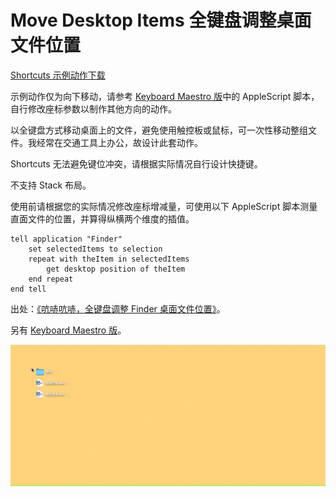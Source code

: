 # Move Desktop Items 全键盘调整桌面文件位置

[Shortcuts 示例动作下载](https://www.icloud.com/shortcuts/e695339c9f844469a437ad7cb356fc8e)

示例动作仅为向下移动，请参考 [Keyboard Maestro 版](https://github.com/BlackwinMin/Keyboard-Maestro-gallery/tree/master/Move%20Desktop%20Items)中的 AppleScript 脚本，自行修改座标参数以制作其他方向的动作。

以全键盘方式移动桌面上的文件，避免使用触控板或鼠标，可一次性移动整组文件。我经常在交通工具上办公，故设计此套动作。

Shortcuts 无法避免键位冲突，请根据实际情况自行设计快捷键。

不支持 Stack 布局。

使用前请根据您的实际情况修改座标增减量，可使用以下 AppleScript 脚本测量直面文件的位置，并算得纵横两个维度的插值。

```
tell application "Finder"
	set selectedItems to selection
	repeat with theItem in selectedItems
		get desktop position of theItem
	end repeat
end tell
```

出处：[《吭哧吭哧，全键盘调整 Finder 桌面文件位置》](https://utgd.net/article/21255/)。 

另有 [Keyboard Maestro 版](https://github.com/BlackwinMin/Keyboard-Maestro-gallery/tree/master/Move%20Desktop%20Items)。

![img](img.gif)